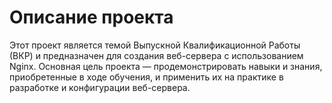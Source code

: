 
# Описание проекта

Этот проект является темой Выпускной Квалификационной Работы (ВКР) и предназначен для создания веб-сервера с использованием Nginx. Основная цель проекта — продемонстрировать навыки и знания, приобретенные в ходе обучения, и применить их на практике в разработке и конфигурации веб-сервера.